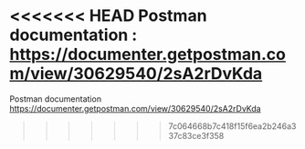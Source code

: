 <<<<<<< HEAD
Postman documentation : https://documenter.getpostman.com/view/30629540/2sA2rDvKda
=======
Postman documentation
https://documenter.getpostman.com/view/30629540/2sA2rDvKda
>>>>>>> 7c064668b7c418f15f6ea2b246a337c83ce3f358
